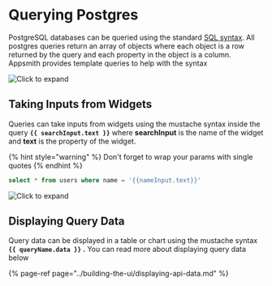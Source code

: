 # Querying Postgres

PostgreSQL databases can be queried using the standard [SQL syntax](https://www.postgresql.org/docs/12/index.html). All postgres queries return an array of objects where each object is a row returned by the query and each property in the object is a column. Appsmith provides template queries to help with the syntax

![Click to expand](../../.gitbook/assets/postgres-query-2.gif)

## Taking Inputs from Widgets

Queries can take inputs from widgets using the mustache syntax inside the query **`{{ searchInput.text }}`** where **searchInput** is the name of the widget and **text** is the property of the widget.

{% hint style="warning" %}
Don't forget to wrap your params with single quotes
{% endhint %}

```sql
select * from users where name = '{{nameInput.text}}'
```

![Click to expand](../../.gitbook/assets/postgres-query-binding-2.gif)

## Displaying Query Data

Query data can be displayed in a table or chart using the mustache syntax **`{{ queryName.data }}` .** You can read more about displaying query data below

{% page-ref page="../building-the-ui/displaying-api-data.md" %}


